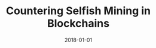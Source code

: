 ---
title: "Countering Selfish Mining in Blockchains"
collection: publications
permalink: /publication/2018-01-01-Countering-Selfish-Mining-in-Blockchains
date: 2018-01-01
venue: 'CoRR'
paperurl: 'http://arxiv.org/abs/1811.09943'
citation: ' Muhammad Saad,  Laurent Njilla,  Charles Kamhoua,  Aziz Mohaisen, &quot;Countering Selfish Mining in Blockchains.&quot; CoRR, 2018.'
---